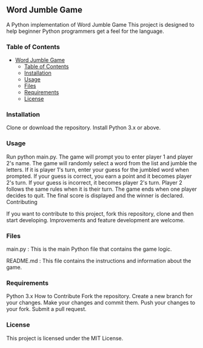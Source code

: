 ## Word Jumble Game

A Python implementation of Word Jumble Game This project is designed to help beginner Python programmers get a feel for the language.

### Table of Contents

- [Word Jumble Game](#word-jumble-game)
  - [Table of Contents](#table-of-contents)
  - [Installation](#installation)
  - [Usage](#usage)
  - [Files](#files)
  - [Requirements](#requirements)
  - [License](#license)

### Installation

Clone or download the repository.
Install Python 3.x or above.

### Usage

Run python main.py.
The game will prompt you to enter player 1 and player 2's name.
The game will randomly select a word from the list and jumble the letters.
If it is player 1's turn, enter your guess for the jumbled word when prompted.
If your guess is correct, you earn a point and it becomes player 2's turn.
If your guess is incorrect, it becomes player 2's turn.
Player 2 follows the same rules when it is their turn.
The game ends when one player decides to quit. The final score is displayed and the winner is declared.
Contributing

If you want to contribute to this project, fork this repository, clone and then start developing. Improvements and feature development are welcome.

### Files

main.py
: This is the main Python file that contains the game logic.

README.md
: This file contains the instructions and information about the game.

### Requirements

Python 3.x
How to Contribute
Fork the repository.
Create a new branch for your changes.
Make your changes and commit them.
Push your changes to your fork.
Submit a pull request.

### License

This project is licensed under the MIT License.
